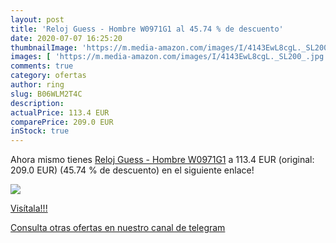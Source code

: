 ```yaml
---
layout: post
title: 'Reloj Guess - Hombre W0971G1 al 45.74 % de descuento'
date: 2020-07-07 16:25:20
thumbnailImage: 'https://m.media-amazon.com/images/I/4143EwL8cgL._SL200_.jpg'
images: [ 'https://m.media-amazon.com/images/I/4143EwL8cgL._SL200_.jpg' ]
comments: true
category: ofertas
author: ring
slug: B06WLM2T4C
description:
actualPrice: 113.4 EUR
comparePrice: 209.0 EUR
inStock: true
---
```


Ahora mismo tienes [Reloj Guess - Hombre W0971G1](https://www.amazon.com/dp/B06WLM2T4C/?tag=redken08-20) a 113.4 EUR (original: 209.0 EUR) (45.74 %  de descuento) en el siguiente enlace!

[![](https://m.media-amazon.com/images/I/4143EwL8cgL._SL200_.jpg)](https://www.amazon.com/dp/B06WLM2T4C/?tag=redken08-20)

[Visítala!!!](https://www.amazon.com/dp/B06WLM2T4C/?tag=redken08-20)

[Consulta otras ofertas en nuestro canal de telegram](https://t.me/s/ofertas25)
